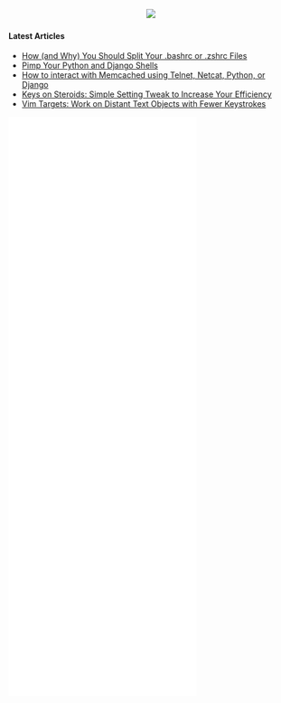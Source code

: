 <p align="center">
  <img src="https://raw.githubusercontent.com/ranelpadon/ranelpadon/output/github-contribution-grid-snake.svg" />
</p>


#### Latest Articles
<!-- BLOG-POST-LIST:START -->
- [How &lpar;and Why&rpar; You Should Split Your .bashrc or .zshrc Files](https://medium.com/codex/how-and-why-you-should-split-your-bashrc-or-zshrc-files-285e5cc3c843?source=rss-9acd3487e68c------2)
- [Pimp Your Python and Django Shells](https://medium.com/codex/pimp-your-python-and-django-shells-db9c995c3735?source=rss-9acd3487e68c------2)
- [How to interact with Memcached using Telnet, Netcat, Python, or Django](https://medium.com/codex/how-to-interact-with-memcached-using-telnet-netcat-python-or-django-b88788b71375?source=rss-9acd3487e68c------2)
- [Keys on Steroids: Simple Setting Tweak to Increase Your Efficiency](https://medium.com/codex/keys-on-steroids-simple-setting-tweak-to-increase-your-efficiency-ff80e92d87f1?source=rss-9acd3487e68c------2)
- [Vim Targets: Work on Distant Text Objects with Fewer Keystrokes](https://medium.com/codex/vim-targets-work-on-text-objects-with-less-keystrokes-684683bbaeea?source=rss-9acd3487e68c------2)
<!-- BLOG-POST-LIST:END -->


![Metrics](https://github.com/ranelpadon/ranelpadon/blob/main/github-metrics.svg)
